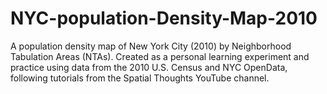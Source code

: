 # NYC-population-Density-Map-2010
A population density map of New York City (2010) by Neighborhood Tabulation Areas (NTAs). Created as a personal learning experiment and practice using data from the 2010 U.S. Census and NYC OpenData, following tutorials from the Spatial Thoughts YouTube channel.
